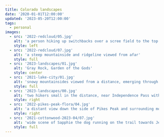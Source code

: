 ```yaml
---
title: Colorado landscapes
date: '2020-01-01T12:00:00'
updated: '2023-05-20T12:00:00'
tags:
  - personal
images:
  - src: '2022-redcloud/05.jpg'
    alt: 'a person hiking up switchbacks over a scree field to the top of Redcloud Peak'
    style: left
  - src: '2022-redcloud/07.jpg'
    alt: 'a steep mountainside and ridgeline viewed from afar'
    style: full
  - src: '2023-landscapes/01.jpg'
    alt: 'Gray Rock, Garden of the Gods'
    style: center
  - src: '2021-lake-city/01.jpg'
    alt: 'snowy mountainsides viewed from a distance, emerging through the fog'
    style: full
  - src: '2023-landscapes/00.jpg'
    alt: 'two hikers small in the distance, near Independence Pass with streaks of snow on mountains in summer'
    style: right
  - src: '2022-pikes-peak-flora/04.jpg'
    alt: 'a distant view down the side of Pikes Peak and surrounding mountains from higher up on Barr'
    style: right
  - src: '2021-cottonwood-2023-04/07.jpg'
    alt: 'wide scene of Sapphie the dog running on the trail towards Jean'
    style: full
---
```

